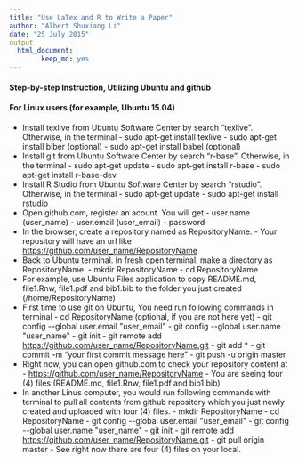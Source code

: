 ```yaml
---
title: "Use LaTex and R to Write a Paper"
author: "Albert Shuxiang Li"
date: "25 July 2015"
output
  html_document:
        keep_md: yes
---
```

#### Step-by-step Instruction, Utilizing Ubuntu and github
#### For Linux users (for example, Ubuntu 15.04)
- Install texlive from Ubuntu Software Center by search “texlive”. Otherwise, in the terminal
      - sudo apt-get install texlive
      - sudo apt-get install biber (optional)
      - sudo apt-get install babel (optional)
- Install git from Ubuntu Software Center by search “r-base”. Otherwise, in the terminal
      - sudo apt-get update
      - sudo apt-get install r-base
      - sudo apt-get install r-base-dev
- Install R Studio from Ubuntu Software Center by search “rstudio”. Otherwise, in the terminal
      - sudo apt-get update
      - sudo apt-get install rstudio
- Open github.com, register an acount. You will get
      - user.name (user_name)
      - user.email (user_email)
      - password
- In the browser, create a repository named as RepositoryName. 
      - Your repository will have an url like https://github.com/user_name/RepositoryName
- Back to Ubuntu terminal. In fresh open terminal, make a directory as RepositoryName. 
      - mkdir RepositoryName 
      - cd  RepositoryName
- For example, use Ubuntu Files application to copy README.md, file1.Rnw, file1.pdf and bib1.bib to the folder you just created (/home/RepositoryName)
- First time to use git on Ubuntu, You need run following commands in terminal 
      - cd RepositoryName (optional, if you are not here yet)
      - git config --global user.email "user_email"
      - git config --global user.name "user_name"
      - git init
      - git remote add https://github.com/user_name/RepositoryName.git
      - git add *
      - git commit -m “your first commit message here”
      - git push -u origin master
- Right now, you can open github.com to check your repository content at
      - https://github.com/user_name/RepositoryName
      - You are seeing four (4) files (README.md, file1.Rnw, file1.pdf and bib1.bib)  
- In another Linus computer, you would run following commands with terminal to pull all contents from github repository which you just newly created and uploaded with four (4) files.
      - mkdir RepositoryName 
      - cd  RepositoryName
      - git config --global user.email "user_email"
      - git config --global user.name "user_name"
      - git init
      - git remote add https://github.com/user_name/RepositoryName.git
      - git pull origin master
      - See right now there are four (4) files on your local.
